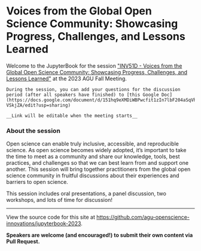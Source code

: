 # Voices from the Global Open Science Community: Showcasing Progress, Challenges, and Lessons Learned

Welcome to the JupyterBook for the session ["INV51D - Voices from the Global Open Science Community: Showcasing Progress, Challenges, and Lessons Learned"](https://agu.confex.com/agu/fm23/meetingapp.cgi/Person/65539) at the 2023 AGU Fall Meeting. 

```{note}
During the session, you can add your questions for the discussion period (after all speakers have finished) to [this Google Doc](https://docs.google.com/document/d/151hq9eXMDiWBPwcfit1zIn7lbF204aSqVhjw-VSkjZA/edit?usp=sharing)

__Link will be editable when the meeting starts__
```
### About the session

Open science can enable truly inclusive, accessible, and reproducible science. As open science becomes widely adopted, it’s important to take the time to meet as a community and share our knowledge, tools, best practices, and challenges so that we can best learn from and support one another. This session will bring together practitioners from the global open science community in fruitful discussions about their experiences and barriers to open science.

This session includes oral presentations, a panel discussion, two workshops, and lots of time for discussion! 

---

View the source code for this site at https://github.com/agu-openscience-innovations/jupyterbook-2023. 

**Speakers are welcome (and encouraged!) to submit their own content via Pull Request.**

```{tableofcontents}
```
